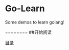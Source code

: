 Go-Learn
========

Some demos  to learn golang!

========
##开始阅读



[目录](https://github.com/cocoa-alex/Go-Learn/blob/master/doc/catalog.md)
